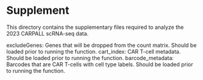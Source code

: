 # Supplement

This directory contains the supplementary files required to analyze the 2023 CARPALL scRNA-seq data. 

excludeGenes: Genes that will be dropped from the count matrix. Should be loaded prior to running the function. 
cart_index: CAR T-cell metadata. Should be loaded prior to running the function. 
barcode_metadata: Barcodes that are CAR T-cells with cell type labels. Should be loaded prior to running the function. 
